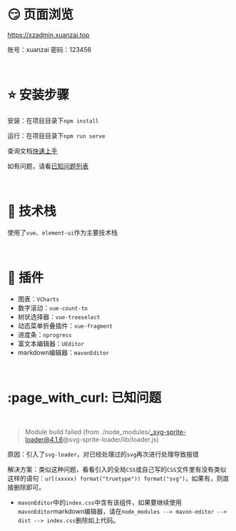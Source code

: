 # :smirk: 页面浏览 

https://xzadmin.xuanzai.top

账号：xuanzai
密码：123456

<br/>

# :star: 安装步骤

安装：在项目目录下`npm install`

运行：在项目目录下`npm run serve`

查询文档[快速上手](http://xzadmin-docs.xuanzai.top)

如有问题，请看[已知问题列表](#question)

<br/>


# :sparkling_heart: 技术栈
使用了`vue`、`element-ui`作为主要技术栈

<br/>

# :electric_plug: 插件

+ 图表：`VCharts`
+ 数字滚动：`vue-count-to`
+ 树状选择器：`vue-treeselect`
+ 动态菜单折叠插件：`vue-fragment`
+ 进度条：`nprogress`
+ 富文本编辑器：`UEditor`
+ markdown编辑器：`mavonEditor`

<br/>


<h1 id="question">:page_with_curl: 已知问题</h1>

<br/>

> Module build failed (from ./node_modules/_svg-sprite-loader@4.1.6@svg-sprite-loader/lib/loader.js)

原因：引入了`svg-loader`，对已经处理过的`svg`再次进行处理导致报错

解决方案：类似这种问题，看看引入的全局`CSS`或自己写的`CSS`文件里有没有类似这样的语句：`url(xxxxx) format("truetype")) format("svg")`，如果有，则直接删除即可。

+ `mavonEditor`中的`index.css`中含有该组件，如果要继续使用`mavonEditor`markdown编辑器，请在`node_modules --> mavon-editor --> dist --> index.css`删除如上代码。



